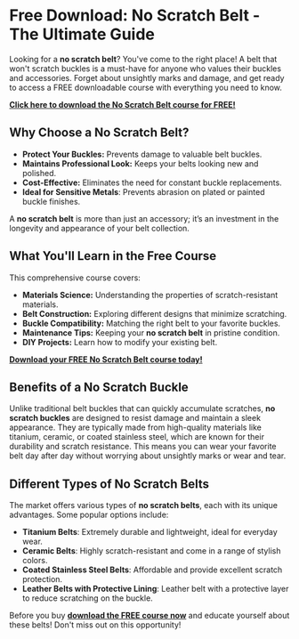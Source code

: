 # Free Download: No Scratch Belt - The Ultimate Guide

Looking for a **no scratch belt**? You've come to the right place! A belt that won't scratch buckles is a must-have for anyone who values their buckles and accessories. Forget about unsightly marks and damage, and get ready to access a FREE downloadable course with everything you need to know.

[**Click here to download the No Scratch Belt course for FREE!**](https://udemywork.com/no-scratch-belt)

## Why Choose a No Scratch Belt?

*   **Protect Your Buckles:** Prevents damage to valuable belt buckles.
*   **Maintains Professional Look:** Keeps your belts looking new and polished.
*   **Cost-Effective:** Eliminates the need for constant buckle replacements.
*   **Ideal for Sensitive Metals**: Prevents abrasion on plated or painted buckle finishes.

A **no scratch belt** is more than just an accessory; it’s an investment in the longevity and appearance of your belt collection.

## What You'll Learn in the Free Course

This comprehensive course covers:

*   **Materials Science:** Understanding the properties of scratch-resistant materials.
*   **Belt Construction:** Exploring different designs that minimize scratching.
*   **Buckle Compatibility:** Matching the right belt to your favorite buckles.
*   **Maintenance Tips:** Keeping your **no scratch belt** in pristine condition.
*   **DIY Projects:** Learn how to modify your existing belt.

[**Download your FREE No Scratch Belt course today!**](https://udemywork.com/no-scratch-belt)

## Benefits of a No Scratch Buckle

Unlike traditional belt buckles that can quickly accumulate scratches, **no scratch buckles** are designed to resist damage and maintain a sleek appearance. They are typically made from high-quality materials like titanium, ceramic, or coated stainless steel, which are known for their durability and scratch resistance. This means you can wear your favorite belt day after day without worrying about unsightly marks or wear and tear.

## Different Types of No Scratch Belts

The market offers various types of **no scratch belts**, each with its unique advantages. Some popular options include:

*   **Titanium Belts**: Extremely durable and lightweight, ideal for everyday wear.
*   **Ceramic Belts**: Highly scratch-resistant and come in a range of stylish colors.
*   **Coated Stainless Steel Belts**: Affordable and provide excellent scratch protection.
*   **Leather Belts with Protective Lining**: Leather belt with a protective layer to reduce scratching on the buckle.

Before you buy **[download the FREE course now](https://udemywork.com/no-scratch-belt)** and educate yourself about these belts! Don't miss out on this opportunity!
